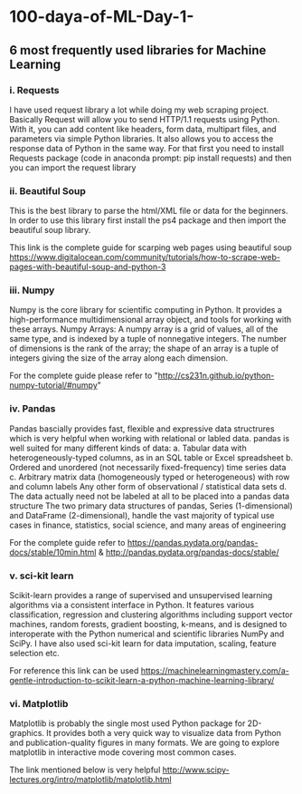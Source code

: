 # 100-daya-of-ML-Day-1-
## 6 most frequently used libraries for Machine Learning

### i. Requests
I have used request library a lot while doing my web scraping project. Basically Request will allow you to send HTTP/1.1 requests using Python. With it, you can add content like headers, form data, multipart files, and parameters via simple Python libraries. It also allows you to access the response data of Python in the same way. For that first you need to install Requests package (code in anaconda prompt: pip install requests) and then you can import the request library

### ii. Beautiful Soup
This is the best library to parse the html/XML file or data for the beginners. In order to use this library first install the ps4 package and then import the beautiful soup library.

This link is the complete guide for scarping web pages using beautiful soup https://www.digitalocean.com/community/tutorials/how-to-scrape-web-pages-with-beautiful-soup-and-python-3

### iii. Numpy
Numpy is the core library for scientific computing in Python. It provides a high-performance multidimensional array object, and tools for working with these arrays. Numpy Arrays: A numpy array is a grid of values, all of the same type, and is indexed by a tuple of nonnegative integers. The number of dimensions is the rank of the array; the shape of an array is a tuple of integers giving the size of the array along each dimension.

For the complete guide please refer to "http://cs231n.github.io/python-numpy-tutorial/#numpy"

### iv. Pandas
Pandas bascially provides fast, flexible and expressive data structrures which is very helpful when working with relational or labled data. pandas is well suited for many different kinds of data: a. Tabular data with heterogeneously-typed columns, as in an SQL table or Excel spreadsheet b. Ordered and unordered (not necessarily fixed-frequency) time series data c. Arbitrary matrix data (homogeneously typed or heterogeneous) with row and column labels Any other form of observational / statistical data sets d. The data actually need not be labeled at all to be placed into a pandas data structure
The two primary data structures of pandas, Series (1-dimensional) and DataFrame (2-dimensional), handle the vast majority of typical use cases in finance, statistics, social science, and many areas of engineering

For the complete guide refer to https://pandas.pydata.org/pandas-docs/stable/10min.html & http://pandas.pydata.org/pandas-docs/stable/

### v. sci-kit learn
Scikit-learn provides a range of supervised and unsupervised learning algorithms via a consistent interface in Python. It features various classification, regression and clustering algorithms including support vector machines, random forests, gradient boosting, k-means, and is designed to interoperate with the Python numerical and scientific libraries NumPy and SciPy. I have also used sci-kit learn for data imputation, scaling, feature selection etc.

For reference this link can be used https://machinelearningmastery.com/a-gentle-introduction-to-scikit-learn-a-python-machine-learning-library/

### vi. Matplotlib
Matplotlib is probably the single most used Python package for 2D-graphics. It provides both a very quick way to visualize data from Python and publication-quality figures in many formats. We are going to explore matplotlib in interactive mode covering most common cases.

The link mentioned below is very helpful http://www.scipy-lectures.org/intro/matplotlib/matplotlib.html
